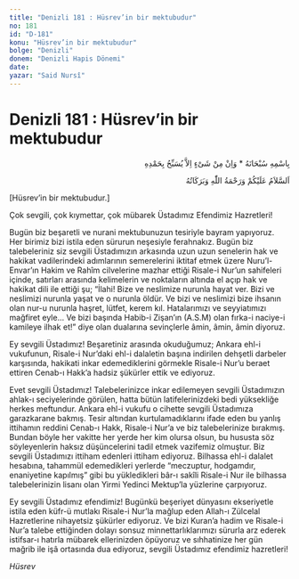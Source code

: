 ```yaml
---
title: "Denizli 181 : Hüsrev’in bir mektubudur"
no: 181
id: "D-181"
konu: "Hüsrev’in bir mektubudur"
bolge: "Denizli"
donem: "Denizli Hapis Dönemi"
date: 
yazar: "Said Nursî"
---
```


# Denizli 181 : Hüsrev’in bir mektubudur

<p class="arabic" dir="rtl" title="Meal: “Subhân Allah’ın adıyla” * “Hiçbir şey yoktur ki O'nu hamd ile tesbih etmesin” [İsrâ 17:44]">بِاسْمِهِ سُبْحَانَهُ * وَاِنْ مِنْ شَىْءٍ اِلاَّ يُسَبِّحُ بِحَمْدِهِ</p>

<p class="arabic" dir="rtl" title="Meal: “Allah’ın selâmı, rahmeti ve bereketleri, üzerinize olsun.”">اَلسَّلاَمُ عَلَيْكُمْ وَرَحْمَةُ اللّٰهِ وَبَرَكَاتُهُ</p>

<p class="takdim">[Hüsrev’in bir mektubudur.]</p>

Çok sevgili, çok kıymettar, çok mübarek Üstadımız Efendimiz Hazretleri!

Bugün biz beşaretli ve nurani mektubunuzun tesiriyle bayram yapıyoruz. Her birimiz bizi istila eden sürurun neşesiyle ferahnakız. Bugün biz talebeleriniz siz sevgili Üstadımızın arkasında uzun uzun senelerin hak ve hakikat vadilerindeki adımlarının semerelerini iktitaf etmek üzere Nuru’l-Envar’ın Hakim ve Rahîm cilvelerine mazhar ettiği Risale-i Nur’un sahifeleri içinde, satırları arasında kelimelerin ve noktaların altında el açıp hak ve hakikat dili ile ettiği şu; “İlahi! Bize ve neslimize nurunla hayat ver. Bizi ve neslimizi nurunla yaşat ve o nurunla öldür. Ve bizi ve neslimizi bize ihsanın olan nur-u nurunla haşret, lütfet, kerem kıl. Hatalarımızı ve seyyiatımızı mağfiret eyle... Ve bizi başında Habib-i Zişan’ın (A.S.M) olan fırka-i naciye-i kamileye ilhak et!” diye olan dualarına sevinçlerle âmin, âmin, âmin diyoruz.

Ey sevgili Üstadımız! Beşaretiniz arasında okuduğumuz; Ankara ehl-i vukufunun, Risale-i Nur’daki ehl-i dalaletin başına indirilen dehşetli darbeler karşısında, hakikati inkar edemediklerini görmekle Risale-i Nur’u beraet ettiren Cenab-ı Hakk’a hadsiz şükürler ettik ve ediyoruz.

Evet sevgili Üstadımız! Talebelerinizce inkar edilemeyen sevgili Üstadımızın ahlak-ı seciyelerinde görülen, hatta bütün latifelerinizdeki bedi yüksekliğe herkes meftundur. Ankara ehl-i vukufu o cihette sevgili Üstadımıza garazkarane bakmış. Tesir altından kurtulamadıklarını ifade eden bu yanlış ittihamın reddini Cenab-ı Hakk, Risale-i Nur’a ve biz talebelerinize bırakmış. Bundan böyle her vakitte her yerde her kim olursa olsun, bu hususta söz söyleyenlerin haksız düşüncelerini tadil etmek vazifemiz olmuştur. Biz sevgili Üstadımızı ittiham edenleri ittiham ediyoruz. Bilhassa ehl-i dalalet hesabına, tahammül edemedikleri yerlerde “meczuptur, hodgamdır, enaniyetine kapılmış” gibi bu yükledikleri bâr-ı sakîli Risale-i Nur ile bilhassa talebelerinizin lisanı olan Yirmi Yedinci Mektup’la yüzlerine çarpıyoruz.

Ey sevgili Üstadımız efendimiz! Bugünkü beşeriyet dünyasını ekseriyetle istila eden küfr-ü mutlakı Risale-i Nur’la mağlup eden Allah-ı Zülcelal Hazretlerine nihayetsiz şükürler ediyoruz. Ve bizi Kuran’a hadim ve Risale-i Nur’a talebe ettiğinden dolayı sonsuz minnettarlıklarımızı sürurla arz ederek istifsar-ı hatırla mübarek ellerinizden öpüyoruz ve sıhhatinize her gün mağrib ile işâ ortasında dua ediyoruz, sevgili Üstadımız efendimiz hazretleri!

*Hüsrev*
